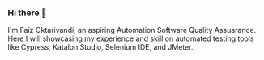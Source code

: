 ### Hi there 👋

I'm Faiz Oktarivandi, an aspiring Automation Software Quality Assuarance. Here I will showcasing my experience and skill on automated testing tools like Cypress, Katalon Studio, Selenium IDE, and JMeter.
